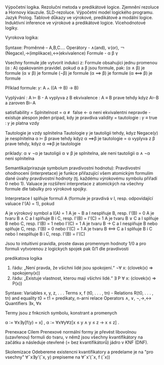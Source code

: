 Výpočetní logika. Rezoluční metoda v predikátové logice. Zjemnění rezoluce a Hornovy klauzule. SLD-rezoluce. Výpočetní model logického programu. Jazyk Prolog. Tablové důkazy ve výrokové, predikátové a modální logice. Induktivní inference ve výrokové a predikátové logice. Vícehodnotové logiky.  


Vyrokova logika:

Syntaxe:
Proměnné – A,B,C….
Operátory - ∧(and), ∨(or), ￢(Negace),→(implikace),↔(ekvivalence)
Formule - α β γ

Vsechny formule jde vytvorit indukci z:
Formule obsahujici jednu promenou (α : A)
opakovanim pravidel. pokud α a β jsou formule, pak:
(α ∧ β) je formule
(α ∨ β) je formule
(¬β) je formule
(α ⟹ β) je formule
(α ⟺ β) je formule

Příklad formule:  𝛾: A ∧ ((A → B) → B)


Vyplývání :   A ⊨ B - A vyplyva z B
ekvivalence : A ≡ B  prave tehdy kdyz   A⊢B a zaroven  B⊢A

satisfiability = Splnitelnost = α ≢ false   <- α neni ekvivalentni nepravde - existuje alespon jeden pripad, kdy je pravdiva
validity = tautologie : 𝛾 ≡ true  : 𝛾 je platna vzdy

Tautologie je vzdy splnitelna
Tautologie 𝛾 je tautoligii tehdy, kdyz Negace(𝛾) je nesplnitelna
α ⊨ β prave tehdy kdyz α ⟹β je tautologie = α vyplyva z β prave tehdy, kdyz  α ⟹β je tautologie

priklady:
α ∨ ¬α je tautoligii
α ∨ β je splnitelna, ale neni tautoligii
α ∧ ¬α neni splnitelna 

Semantika(prirazuje symbolum pravdivostni hodnotu):
Pravdivostní ohodnocení (interpretace) je funkce přiřazující všem atomickým formulím dané úvahy pravdivostní hodnoty (tj. každému výrokovému symbolu přiřadí 0 nebo 1). 
Valuace je rozšíření interpretace z atomických na všechny formule dle tabulky pro výrokové spojky.

Interpretace I splňuje formuli A (formule je pravdivá v I, resp. odpovídající valuace I'(A) = 1), pokud

A je výrokový symbol a I(A) = 1
A je ¬ B a I nesplňuje B, resp. I'(B) = 0
A je tvaru B ∧ C a I splňuje B i C, resp. I'(B) = I'(C) = 1
A je tvaru B ∨ C a I splňuje B nebo C, resp. I'(B) = 1 nebo I'(C) = 1
A je tvaru B → C a I nesplňuje B nebo splňuje C, resp. I'(B) = 0 nebo I'(C) = 1
A je tvaru B ⟺ C a I splňuje B i C nebo I nesplňuje B i C, resp. I'(B) = I'(C)

Jsou to intuitivni pravidla, proste davas promennym hodnoty 1/0 a pro formuli vytvorenou z logickych spojek pak 0/1 dle pravdivosti


predikatova logika 
1. řádu: „Není pravda, že všichni lidé jsou spokojení.“ ¬∀ x: (clovek(x) ⇒ spokojeny(x))
2. řádu: „Existuje vlastnost, kterou mají všichni lidé.“ ∃ P ∀ x: (clovek(x) ⇒ P(x))

Syntaxe:
Variables x, y, z, . . .
Terms x, f (t0, . . . , tn)  - 
Relations R(t0, . . . , tn) and equality t0 = t1   = predikaty, n-arni relace
Operators ∧, ∨, ¬,→,↔
Quantifiers ∃x, ∀x

Termy jsou z fnkcnich symbolu, konstrant a promenych

α ∶= ∀x∃y[f(y) = x] ,
α ∶= ∀x∀y∀z[x ≤ y ∧ y ≤ z → x ≤ z] .


Prenexace
Cílem Prenexové normální formy je převést libovolnou (uzavřenou) formuli do tvaru, v němž jsou všechny kvantifikátory na začátku a následuje otevřené (= bez kvantifikátorů) jádro v KNF (DNF).

Skolemizace
Odebereme existencni kvantifikatory a predelame je na "pro vsechny"
∀¯x∃y'(¯x, y)  prepiseme na ∀¯x'(¯x, f (¯x))







